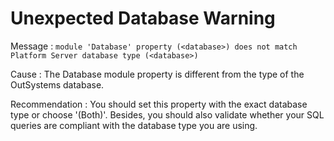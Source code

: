 # Unexpected Database Warning

Message : `module 'Database' property (<database>) does not match Platform Server database type (<database>)`

Cause : The Database module property is different from the type of the OutSystems database.

Recommendation : You should set this property with the exact database type or choose '\(Both\)'. Besides, you should also validate whether your SQL queries are compliant with the database type you are using.

